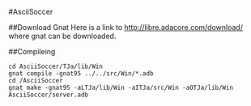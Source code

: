 #AsciiSoccer

##Download Gnat
Here is a link to http://libre.adacore.com/download/ where gnat can be downloaded.

##Compileing
```shell
cd AsciiSoccer/TJa/lib/Win
gnat compile -gnat95 ../../src/Win/*.adb
cd /AsciiSoccer
gnat make -gnat95 -aLTJa/lib/Win -aITJa/src/Win -aOTJa/lib/Win AsciiSoccer/server.adb
```
